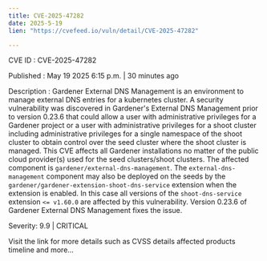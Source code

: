 ```yaml
---
title: CVE-2025-47282
date: 2025-5-19
lien: "https://cvefeed.io/vuln/detail/CVE-2025-47282"

---
```


CVE ID : CVE-2025-47282

Published :  May 19
2025
6:15 p.m. | 30 minutes ago

Description : Gardener External DNS Management is an environment to manage external DNS entries for a kubernetes cluster. A security vulnerability was discovered in Gardener's External DNS Management prior to version 0.23.6 that could allow a user with administrative privileges for a Gardener project or a user with administrative privileges for a shoot cluster
including administrative privileges for a single namespace of the shoot cluster
to obtain control over the seed cluster where the shoot cluster is managed. This CVE affects all Gardener installations no matter of the public cloud provider(s) used for the seed clusters/shoot clusters. The affected component is `gardener/external-dns-management`. The `external-dns-management` component may also be deployed on the seeds by the `gardener/gardener-extension-shoot-dns-service` extension when the extension is enabled. In this case
all versions of the `shoot-dns-service` extension `<= v1.60.0` are affected by this vulnerability. Version 0.23.6 of Gardener External DNS Management fixes the issue.

Severity: 9.9 | CRITICAL

Visit the link for more details
such as CVSS details
affected products
timeline
and more...
